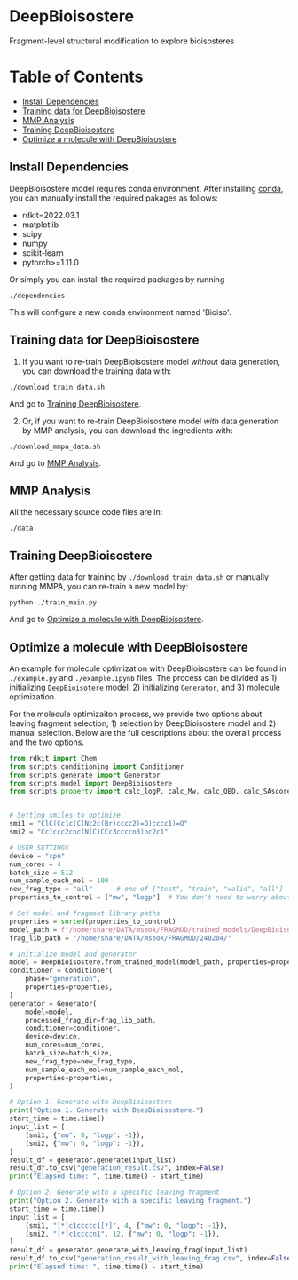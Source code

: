 # DeepBioisostere
Fragment-level structural modification to explore bioisosteres

# Table of Contents
- [Install Dependencies](#install-dependencies)
- [Training data for DeepBioisostere](#training-data-for-deepbioisostere)
- [MMP Analysis](#mmp-analysis)
- [Training DeepBioisostere](#training-deepbioisostere)
- [Optimize a molecule with DeepBioisostere](#optimize-a-molecule-with-deepbioisostere)


## Install Dependencies
DeepBioisostere model requires conda environment. After installing [conda](https://www.anaconda.com/), you can manually install the required pakages as follows:
- rdkit=2022.03.1
- matplotlib
- scipy
- numpy
- scikit-learn
- pytorch>=1.11.0

Or simply you can install the required packages by running
```
./dependencies
```
This will configure a new conda environment named 'Bioiso'.
## Training data for DeepBioisostere
1. If you want to re-train DeepBioisostere model *without* data generation, you can download the training data with:
```
./download_train_data.sh
```
And go to [Training DeepBioisostere](#training-deepbioisostere).

2. Or, if you want to re-train DeepBioisostere model *with* data generation by MMP analysis, you can download the ingredients with:
```
./download_mmpa_data.sh
```
And go to [MMP Analysis](#mmp-analysis).

## MMP Analysis
All the necessary source code files are in:
```
./data
```

## Training DeepBioisostere
After getting data for training by ```./download_train_data.sh``` or manually running MMPA, you can re-train a new model by:
```
python ./train_main.py
```
And go to [Optimize a molecule with DeepBioisostere](#optimize-a-molecule-with-deepbioisostere).

## Optimize a molecule with DeepBioisostere
An example for molecule optimization with DeepBioisostere can be found in `./example.py` and `./example.ipynb` files.
The process can be divided as 1) initializing `DeepBioisotere` model, 2) initializing `Generator`, and 3) molecule optimization.

For the molecule optimizaiton process, we provide two options about leaving fragment selection; 1) selection by DeepBioisostere model and 2) manual selection. Below are the full descriptions about the overall process and the two options.

```python
from rdkit import Chem
from scripts.conditioning import Conditioner
from scripts.generate import Generator
from scripts.model import DeepBioisostere
from scripts.property import calc_logP, calc_Mw, calc_QED, calc_SAscore


# Setting smiles to optimize
smi1 = "ClC(Cc1c(C(Nc2c(Br)cccc2)=O)cccc1)=O"
smi2 = "Cc1ccc2cnc(N(C)CCc3ccccn3)nc2c1"

# USER SETTINGS
device = "cpu"
num_cores = 4
batch_size = 512
num_sample_each_mol = 100
new_frag_type = "all"      # one of ["test", "train", "valid", "all"]
properties_to_control = ["mw", "logp"]  # You don't need to worry about the order!

# Set model and fragment library paths
properties = sorted(properties_to_control)
model_path = f"/home/share/DATA/mseok/FRAGMOD/trained_models/DeepBioisostere_{'_'.join(properties)}.pt"
frag_lib_path = "/home/share/DATA/mseok/FRAGMOD/240204/"

# Initialize model and generator
model = DeepBioisostere.from_trained_model(model_path, properties=properties)
conditioner = Conditioner(
    phase="generation",
    properties=properties,
)
generator = Generator(
    model=model,
    processed_frag_dir=frag_lib_path,
    conditioner=conditioner,
    device=device,
    num_cores=num_cores,
    batch_size=batch_size,
    new_frag_type=new_frag_type,
    num_sample_each_mol=num_sample_each_mol,
    properties=properties,
)

# Option 1. Generate with DeepBioisostere
print("Option 1. Generate with DeepBioisostere.")
start_time = time.time()
input_list = [
    (smi1, {"mw": 0, "logp": -1}),
    (smi2, {"mw": 0, "logp": -1}),
]
result_df = generator.generate(input_list)
result_df.to_csv("generation_result.csv", index=False)
print("Elapsed time: ", time.time() - start_time)

# Option 2. Generate with a specific leaving fragment
print("Option 2. Generate with a specific leaving fragment.")
start_time = time.time()
input_list = [
    (smi1, "[*]c1ccccc1[*]", 4, {"mw": 0, "logp": -1}),
    (smi2, "[*]c1ccccn1", 12, {"mw": 0, "logp": -1}),
]
result_df = generator.generate_with_leaving_frag(input_list)
result_df.to_csv("generation_result_with_leaving_frag.csv", index=False)
print("Elapsed time: ", time.time() - start_time)